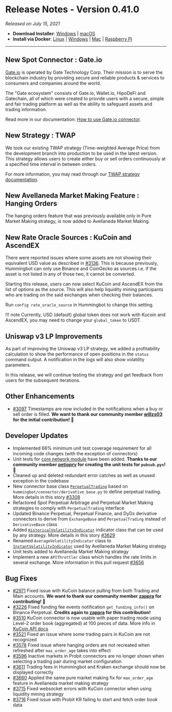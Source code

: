 # Release Notes - Version 0.41.0



_Released on July 15, 2021_

- **Download Installer**: [Windows](https://dist.hummingbot.io/hummingbot_v0.41.0_setup.exe) | [macOS](https://dist.hummingbot.io/hummingbot_v0.41.0.dmg)
- **Install via Docker**: [Linux](/installation/docker/#linuxubuntu) | [Windows](/installation/docker/#windows) | [Mac](/installation/docker/#macos) | [Raspberry Pi](/installation/raspberry-pi/#install-via-docker)

---

## New Spot Connector : Gate.io

[Gate.io](https://www.gate.io/) is operated by Gate Technology Corp. Their mission is to serve the blockchain industry by providing secure and reliable products & services to consumers and companies around the world.

The "Gate ecosystem" consists of Gate.io, Wallet.io, HipoDeFi and Gatechain, all of which were created to provide users with a secure, simple and fair trading platform as well as the ability to safeguard assets and trading information.

Read more in our documentation: [How to use Gate.io connector](/exchanges/gate-io).

## New Strategy : TWAP

We took our existing TWAP strategy (Time-weighted Average Price) from the development branch into production to be used in the latest version. This strategy allows users to create either buy or sell orders continuously at a specified time interval in between orders.

For more information, you may read through our [TWAP strategy documentation](/strategies/twap).

## New Avellaneda Market Making Feature : Hanging Orders

The hanging orders feature that was previously available only in Pure Market Making strategy, is now added to Avellaneda Market Making.

## New Rate Oracle Sources : KuCoin and AscendEX

There were reported issues where some assets are not showing their equivalent USD value as described in [#3136](https://github.com/CoinAlpha/hummingbot/issues/3136). This is because previously, Hummingbot can only use Binance and CoinGecko as sources i.e. if the asset is not listed in any of those two, it cannot be converted.

Starting this release, users can now select KuCoin and AscendEX from the list of options as the source. This will also help liquidity mining participants who are trading on the said exchanges when checking their balances.

Run `config rate_oracle_source` in Hummingbot to change this setting.

!!! note
    Currently, USD (default) global token does not work with Kucoin and AscendEX, you may need to change your `global_token` to USDT.

## Uniswap v3 LP Improvements

As part of improving the Uniswap v3 LP strategy, we added a profitability calculation to show the performance of open positions in the `status` command output. A notification in the logs will also show volatility parameters.

In this release, we will continue testing the strategy and get feedback from users for the subsequent iterations.

## Other Enhancements

- [#3097](https://github.com/CoinAlpha/hummingbot/issues/3097) Timestamps are now included in the notifications when a buy or sell order is filled. **We want to thank our community member [willzs03](https://github.com/willzs03) for the initial contribution! 🙏**

## Developer Updates

- Implemented 66% minimum unit test coverage requirement for all incoming code changes (with the exception of connectors)
- Unit tests for [core network module](https://github.com/CoinAlpha/hummingbot/tree/master/hummingbot/core) have been added. **Thanks to our community member **[petioprv](https://github.com/petioptrv)** for creating the unit tests for `pubsub.pyx`! 🙏**
- Cleaned up and deleted redundant error catches as well as unused exception in the codebase
- New connector base class [`PerpetualTrading`](https://github.com/CoinAlpha/hummingbot/blob/master/hummingbot/connector/perpetual_trading.py#L12) based on `hummingbot/connector/derivative_base.py` to define perpetual trading. More details in this story [#3308](https://github.com/CoinAlpha/hummingbot/issues/3308)
- Refactored Spot Perpetual Arbitrage and Perpetual Market Making strategies to comply with `PerpetualTrading` interface
- Updated Binance Perpetual, Perpetual Finance, and DyDx derivative connectors to derive from `ExchangeBase` and `PerpetualTrading` instead of `DerivativeBase` class
- Added [`HistoricalVolatilityIndicator`](https://github.com/CoinAlpha/hummingbot/blob/master/hummingbot/strategy/__utils__/trailing_indicators/historical_volatility.py#L5) indicator class that can be used by any strategy. More details in this story [#3629](https://github.com/CoinAlpha/hummingbot/issues/3629)
- Renamed `AverageVolatilityIndicator` class to [`InstantVolatilityIndicator`](https://github.com/CoinAlpha/hummingbot/blob/master/hummingbot/strategy/__utils__/trailing_indicators/instant_volatility.py#L5) used by Avellaneda Market Making strategy
- Unit tests added to Avellaneda Market Making strategy
- Implement a new `APIThrottler` class which handles the rate limits in several exchange. More information in this pull request [#3656](https://github.com/CoinAlpha/hummingbot/pull/3656)

## Bug Fixes

- [#2971](https://github.com/CoinAlpha/hummingbot/issues/2971) Fixed issue with KuCoin balance pulling from both Trading and Main accounts. **We want to thank our community member [zappra](https://github.com/zappra) for contributing! 🙏**
- [#3226](https://github.com/CoinAlpha/hummingbot/issues/3226) Fixed funding fee events notification `get_funding_info()` on Binance Perpetual. **Credits again to [zappra](https://github.com/zappra) for this contribution!**
- [#3510](https://github.com/CoinAlpha/hummingbot/issues/3510) KuCoin connector is now usable with paper trading mode using Level-2 order book (aggregated) at 100 pieces of data. More info in [KuCoin API docs](https://docs.kucoin.com/#get-part-order-book-aggregated)
- [#3521](https://github.com/CoinAlpha/hummingbot/issues/3521) Fixed an issue where some trading pairs in KuCoin are not recognized
- [#3578](https://github.com/CoinAlpha/hummingbot/issues/3578) Fixed issue where hanging orders are not recreated when refreshed after `max_order_age` takes into effect
- [#3596](https://github.com/CoinAlpha/hummingbot/issues/3596) Inactive markets in Probit connectors are no longer shown when selecting a trading pair during market configuration
- [#3611](https://github.com/CoinAlpha/hummingbot/issues/3611) Trading fees in Hummingbot and Kraken exchange should now be displayed correctly
- [#3660](https://github.com/CoinAlpha/hummingbot/issues/3660) Applied the same pure market making fix for `max_order_age` feature in Avellaneda market making strategy
- [#3715](https://github.com/CoinAlpha/hummingbot/issues/3716) Fixed websocket errors with KuCoin connector when using liquidity mining strategy
- [#3716](https://github.com/CoinAlpha/hummingbot/issues/3716) Fixed issue with Probit KR failing to start and fetch order book data

